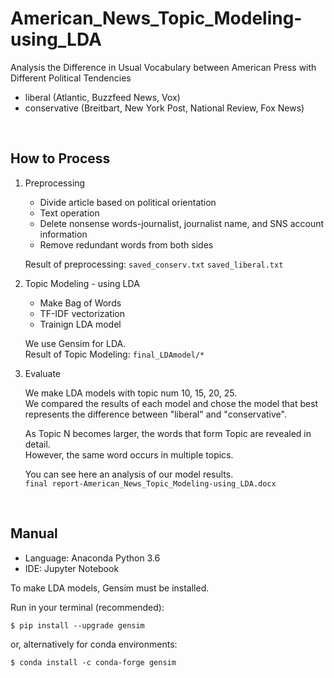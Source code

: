 # American_News_Topic_Modeling-using_LDA  

Analysis the Difference in Usual Vocabulary between American Press with Different Political Tendencies  
- liberal (Atlantic, Buzzfeed News, Vox)  
- conservative (Breitbart, New York Post, National Review, Fox News)  

<br>

## How to Process  

1. Preprocessing  
   - Divide article based on political orientation  
   - Text operation  
   - Delete nonsense words-journalist, journalist name, and SNS account information  
   - Remove redundant words from both sides  
   
   Result of preprocessing: `saved_conserv.txt` `saved_liberal.txt`  

2. Topic Modeling - using LDA  
   - Make Bag of Words
   - TF-IDF vectorization
   - Trainign LDA model

    We use Gensim for LDA.  
    Result of Topic Modeling: `final_LDAmodel/*`

3. Evaluate  

    We make LDA models with topic num 10, 15, 20, 25.  
    We compared the results of each model and chose the model that best represents the difference between "liberal" and "conservative".  
    
    As Topic N becomes larger, the words that form Topic are revealed in detail.  
    However, the same word occurs in multiple topics.  
    
    You can see here an analysis of our model results.  
    `final report-American_News_Topic_Modeling-using_LDA.docx`  

<br>

## Manual  

- Language: Anaconda Python 3.6  
- IDE: Jupyter Notebook  

To make LDA models, Gensim must be installed.  

  Run in your terminal (recommended):  

    $ pip install --upgrade gensim

  or, alternatively for conda environments:  

    $ conda install -c conda-forge gensim
